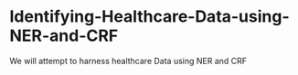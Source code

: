 # Identifying-Healthcare-Data-using-NER-and-CRF
We will attempt to harness healthcare Data using NER and CRF
